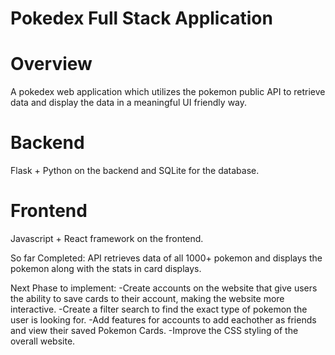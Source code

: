 # Pokedex Full Stack Application 

# Overview
A pokedex web application which utilizes the pokemon public API to retrieve data and display the data in a meaningful UI friendly way. 

# Backend 
Flask + Python on the backend and SQLite for the database. 

# Frontend 
Javascript + React framework on the frontend. 

So far Completed: 
API retrieves data of all 1000+ pokemon and displays the pokemon along with the stats in card displays.

Next Phase to implement:
-Create accounts on the website that give users the ability to save cards to their account, making the website more interactive. 
-Create a filter search to find the exact type of pokemon the user is looking for. 
-Add features for accounts to add eachother as friends and view their saved Pokemon Cards. 
-Improve the CSS styling of the overall website.
